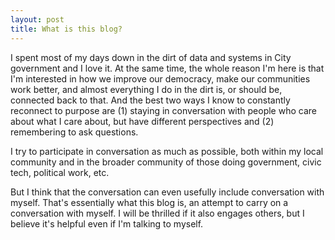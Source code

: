 ```yaml
---
layout: post
title: What is this blog?
---
```


I spent most of my days down in the dirt of data and systems in City government and I love it. At the same time, the whole reason I'm here is that I'm interested in how we improve our democracy, make our communities work better, and almost everything I do in the dirt is, or should be, connected back to that. And the best two ways I know to constantly reconnect to purpose are (1) staying in conversation with people who care about what I care about, but have different perspectives and (2) remembering to ask questions.

I try to participate in conversation as much as possible, both within my local community and in the broader community of those doing government, civic tech, political work, etc.

But I think that the conversation can even usefully include conversation with myself. That's essentially what this blog is, an attempt to carry on a conversation with myself. I will be thrilled if it also engages others, but I believe it's helpful even if I'm talking to myself.
